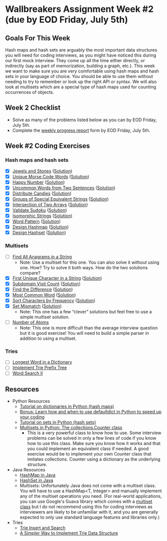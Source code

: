 # Wallbreakers Assignment Week #2 (due by EOD Friday, July 5th)

## Goals For This Week
Hash maps and hash sets are arguably the most important data structures you will need for coding interviews, as you might have noticed this during our first mock interview. They come up all the time either directly, or indirectly (say as part of memorization, building a graph, etc.). This week we want to make sure you are very comfortable using hash maps and hash sets in your language of choice. You should be able to use them without needing to try to remember or look up the right API or syntax. We will also look at multisets which are a special type of hash maps used for counting occurrences of objects.

## Week 2 Checklist
- Solve as many of the problems listed below as you can by EOD Friday, July 5th.
- Complete the [weekly progress report](https://forms.gle/svryhNANMeCcKxE17) form by EOD Friday, July 5th.

## Week #2 Coding Exercises

### Hash maps and hash sets
- [x] [Jewels and Stones](https://leetcode.com/problems/jewels-and-stones/) ([Solution](jewels-and-stones.java))
- [x] [Unique Morse Code Words](https://leetcode.com/problems/unique-morse-code-words/) ([Solution](unique-morse-code-words.java))
- [x] [Happy Number](https://leetcode.com/problems/happy-number/) ([Solution](happy-number.java))
- [x] [Uncommon Words from Two Sentences](https://leetcode.com/problems/uncommon-words-from-two-sentences/) ([Solution](uncommon-words-from-two-sentences.java))
- [x] [Distribute Candies](https://leetcode.com/problems/distribute-candies/) ([Solution](distribute-candies.java))
- [x] [Groups of Special Equivalent Strings](https://leetcode.com/problems/groups-of-special-equivalent-strings/) ([Solution](groups-of-special-equivalent-strings.java))
- [x] [Intersection of Two Arrays](https://leetcode.com/problems/intersection-of-two-arrays/) ([Solution](intersection-of-two-arrays.java))
- [x] [Validate Sudoku](https://leetcode.com/problems/valid-sudoku/) ([Solution](valid-sudoku.java))
- [x] [Isomorphic Strings](https://leetcode.com/problems/isomorphic-strings/) ([Solution](isomorphic-strings.java))
- [x] [Word Pattern](https://leetcode.com/problems/word-pattern/) ([Solution](word-pattern.java))
- [x] [Design Hashmap](https://leetcode.com/problems/design-hashmap/) ([Solution](design-hashmap.java))
- [x] [Design Hashset](https://leetcode.com/problems/design-hashset/) ([Solution](design-hashset.java))

### Multisets
- [ ] [Find All Anagrams in a String](https://leetcode.com/problems/find-all-anagrams-in-a-string/)
	- Note: Use a multiset for this one. You can also solve it without using one. How? Try to solve it both ways. How do the two solutions compare?
- [x] [First Unique Character in a String](https://leetcode.com/problems/first-unique-character-in-a-string/) ([Solution](first-unique-character-in-a-string.java))
- [x] [Subdomain Visit Count](https://leetcode.com/problems/subdomain-visit-count/) ([Solution](subdomain-visit-count.java))
- [x] [Find the Difference](https://leetcode.com/problems/find-the-difference/) ([Solution](find-the-difference.java))
- [x] [Most Common Word](https://leetcode.com/problems/most-common-word/) ([Solution](most-common-word.java))
- [x] [Sort Characters by Frequency](https://leetcode.com/problems/sort-characters-by-frequency/) ([Solution](sort-characters-by-frequency.java))
- [x] [Set Mismatch](https://leetcode.com/problems/set-mismatch/) ([Solution](set-mismatch.java))
	- Note: This one has a few “clever” solutions but feel free to use a simple multiset solution.
- [ ] [Number of Atoms](https://leetcode.com/problems/number-of-atoms/) 
	- Note: This one is more difficult than the average interview question but it is good exercise! You will need to build a simple parser in addition to using a multiset.

### Tries
- [ ] [Longest Word in a Dictionary](https://leetcode.com/problems/longest-word-in-dictionary)
- [ ] [Implement Trie Prefix Tree](https://leetcode.com/problems/implement-trie-prefix-tree)
- [ ] [Word Search II](https://leetcode.com/problems/word-search-ii)

## Resources
- Python Resources
	- [Tutorial on dictionaries in Python (hash maps)](https://www.datacamp.com/community/tutorials/python-dictionary-tutorial)
	- [Bonus: Learn how and when to use defaultdict in Python to speed up your coding](https://www.accelebrate.com/blog/using-defaultdict-python/)
	- [Tutorial on sets in Python (hash sets)](https://www.datacamp.com/community/tutorials/sets-in-python)
	- [Multisets in Python: The collections.Counter class](https://pymotw.com/2/collections/counter.html)
		- This is a very powerful class to know how to use. Some interview problems can be solved in only a few lines of code if you know how to use this class. Make sure you know how it works and that you could implement an equivalent class if needed. A good exercise would be to implement your own Counter class that imitates collections. Counter using a dictionary as the underlying structure.
- Java Resources
	- [HashMap in Java](https://www.callicoder.com/java-hashmap/)
	- [HashSet in Java](https://www.baeldung.com/java-hashset)
	- Multisets: Unfortunately Java does not come with a multiset class. You will have to use a HashMap<T, Integer> and manually implement any of the multiset operations you need. (For real-world applications, you can use Google's Guava library which comes with a [multiset class](https://guava.dev/releases/16.0/api/docs/com/google/common/collect/Multiset.html) but I do not recommend using this for coding interviews as interviewers are likely to be unfamiliar with it, and you are generally expected to only use standard language features and libraries only.)
- Tries
	- [Trie Insert and Search](https://www.geeksforgeeks.org/trie-insert-and-search/)
	- [A Simpler Way to Implement Trie Data Structure](https://medium.com/@info.gildacademy/a-simpler-way-to-implement-trie-data-structure-in-python-efa6a958a4f2)
